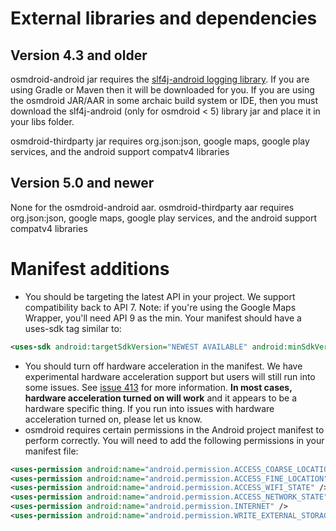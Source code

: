 
# External libraries and dependencies

## Version 4.3 and older

osmdroid-android jar requires the [slf4j-android logging library](http://www.slf4j.org/android/). If you are using Gradle or Maven then it will be downloaded for you. If you are using the osmdroid JAR/AAR in some archaic build system or IDE, then you must download the slf4j-android (only for osmdroid < 5) library jar and place it in your libs folder.

osmdroid-thirdparty jar requires org.json:json, google maps, google play services, and the android support compatv4 libraries

## Version 5.0 and newer

None for the osmdroid-android aar. osmdroid-thirdparty aar requires org.json:json, google maps, google play services, and the android support compatv4 libraries
 

# Manifest additions

* You should be targeting the latest API in your project. We support compatibility back to API 7. Note: if you're using the Google Maps Wrapper, you'll need API 9 as the min. Your manifest should have a uses-sdk tag similar to:

```xml
<uses-sdk android:targetSdkVersion="NEWEST AVAILABLE" android:minSdkVersion="7" />
```

* You should turn off hardware acceleration in the manifest. We have experimental hardware acceleration support but users will still run into some issues. See [issue 413](https://code.google.com/p/osmdroid/issues/detail?id=413) for more information. **In most cases, hardware acceleration turned on will work** and it appears to be a hardware specific thing. If you run into issues with hardware acceleration turned on, please let us know.
* osmdroid requires certain permissions in the Android project manifest to perform correctly. You will need to add the following permissions in your manifest file:

```xml
<uses-permission android:name="android.permission.ACCESS_COARSE_LOCATION"/> 
<uses-permission android:name="android.permission.ACCESS_FINE_LOCATION"/>
<uses-permission android:name="android.permission.ACCESS_WIFI_STATE" />
<uses-permission android:name="android.permission.ACCESS_NETWORK_STATE" />
<uses-permission android:name="android.permission.INTERNET" />
<uses-permission android:name="android.permission.WRITE_EXTERNAL_STORAGE" />
```